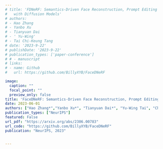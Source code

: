 ```yaml
---
# title: 'FDNeRF: Semantics-Driven Face Reconstruction, Prompt Editing and Relighting
#   with Diffusion Models'
# authors:
# - Hao Zhang
# - Yanbo Xu
# - Tianyuan Dai
# - ' Yu-Wing'
# - Tai Chi-Keung Tang
# date: '2023-9-22'
# publishDate: '2023-9-22'
# publication_types: ['paper-conference']
# # - manuscript
# links: 
# - name: Github
#   url: https://github.com/BillyXYB/FaceDNeRF

image:
  caption: ""
  focal_point: ""
  preview_only: false
title: 'FaceDNeRF: Semantics-Driven Face Reconstruction, Prompt Editing and Relighting with Diffusion Models'
date: 2023-06-01
authors: ["Hao Zhang*","Yanbo Xu*", "Tianyuan Dai*", "Yu-Wing Tai", "Chi-Keung Tang"]
publication_types: ["NeurIPS"]
featured: False
url_pdf: "https://arxiv.org/abs/2306.00783"
url_code: "https://github.com/BillyXYB/FaceDNeRF"
publication: "NeurIPS, 2023"


---
```

